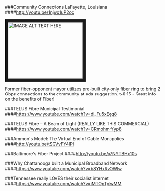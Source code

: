 ###Community Connections LaFayette, Louisiana
####http://youtu.be/1njwx1uP2oc

<a href="http://www.youtube.com/watch?feature=player_embedded&v=1njwx1uP2oc
" target="_blank"><img src="http://img.youtube.com/vi/1njwx1uP2oc/0.jpg" 
alt="IMAGE ALT TEXT HERE" width="240" height="180" border="10" /></a>

Former fiber-opponent mayor utilizes pre-built city-only fiber ring to bring 2 Gbps connections to the community at eda suggestion.
t-8:15 - Great info on the benefits of Fiber!

###TELUS Fibre Municipal Testimonial
####https://www.youtube.com/watch?v=dl_Fu5xEgq8

###TELUS Fibre – A Beam of Light (REALLY LIKE THIS COMMERCIAL)
####https://www.youtube.com/watch?v=CRmohmrYyp8

###Ammon's Model: The Virtual End of Cable Monopolies
####http://youtu.be/tSQVvFY4lPI

###Baltimore's Fiber Project
####http://youtu.be/x7NYTBHx10s

###Why Chattanooga built a Municipal Broadband Network
####https://www.youtube.com/watch?v=b8YHxRvOWlw

###Tennessee really LOVES their socialist internet
####https://www.youtube.com/watch?v=iMTOpTpIwMM
